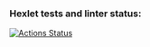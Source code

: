 ### Hexlet tests and linter status:
[![Actions Status](https://github.com/glazovanastasia/qa-engineer-project-84/workflows/hexlet-check/badge.svg)](https://github.com/glazovanastasia/qa-engineer-project-84/actions)
